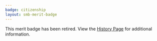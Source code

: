 ```yaml
---
badge: citizenship
layout: smb-merit-badge
---
```


This merit badge has been retired. View the [History Page](history/) for additional information.
